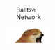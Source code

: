<svg width="100" height="100" xmlns="http://www.w3.org/2000/svg">
<foreignObject width="100" height="100">
    <div xmlns="http://www.w3.org/1999/xhtml">
        <ul>
            Balltze Network
        </ul>
</foreignObject>
</svg>
<img src="Balltze.gif"></img></a>
